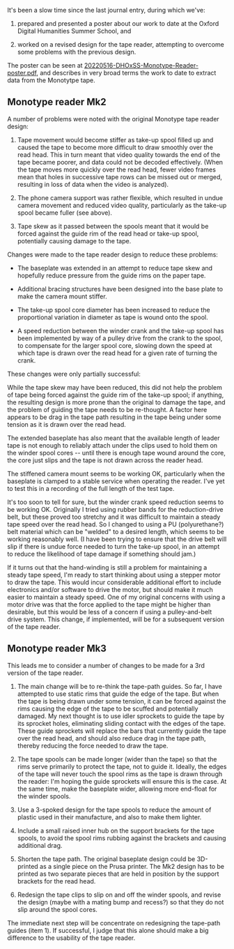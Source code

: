 <!-- 20220819-MC-journal-reader-mk2.md -->

It's been a slow time since the last journal entry, during which we've:

1. prepared and presented a poster about our work to date at the Oxford Digital Humanities Summer School, and 

2. worked on a revised design for the tape reader, attempting to overcome some problems with the previous design.

The poster can be seen at [20220516-DHOxSS-Monotype-Reader-poster.pdf](../Notes/DHOxSS-poster/20220516-DHOxSS-Monotype-Reader-poster.pdf), and describes in very broad terms the work to date to extract data from the Monotytpe tape. 


## Monotype reader Mk2

A number of problems were noted with the original Monotype tape reader design:

1. Tape movement would become stiffer as take-up spool filled up and caused the tape to become more difficult to draw smoothly over the read head.  This in turn meant that video quality towards the end of the tape became poorer, and data could not be decoded effectively.  (When the tape moves more quickly over the read head, fewer video frames mean that holes in successive tape rows can be missed out or merged, resulting in loss of data when the video is analyzed).

2. The phone camera support was rather flexible, which resulted in undue camera movement and reduced video quality, particularly as the take-up spool became fuller (see above).

3. Tape skew as it passed between the spools meant that it would be forced against the guide rim of the read head or take-up spool, potentially causing damage to the tape.

Changes were made to the tape reader design to reduce these problems:

- The baseplate was extended in an attempt to reduce tape skew and hopefully reduce pressure from the guide rims on the paper tape.

- Additional bracing structures have been designed into the base plate to make the camera mount stiffer.

- The take-up spool core diameter has been increased to reduce the proportional variation in diameter as tape is wound onto the spool.

- A speed reduction between the winder crank and the take-up spool has been implemented by way of a pulley drive from the crank to the spool, to compensate for the larger spool core, slowing down the speed at which tape is drawn over the read head for a given rate of turning the crank.


These changes were only partially successful:

While the tape skew may have been reduced, this did not help the problem of tape being forced against the guide rim of the take-up spool; if anything, the resulting design is more prone than the original to damage the tape, and the problem of guiding the tape needs to be re-thought.  A factor here appears to be drag in the tape path resulting in the tape being under some tension as it is drawn over the read head.  

The extended baseplate has also meant that the available length of leader tape is not enough to reliably attach under the clips used to hold them on the winder spool cores -- until there is enough tape wound around the core, the core just slips and the tape is not drawn across the reader head.

The stiffened camera mount seems to be working OK, particularly when the baseplate is clamped to a stable service when operating the reader.  I've yet to test this in a recording of the full length of the test tape.

It's too soon to tell for sure, but the winder crank speed reduction seems to be working OK.  Originally I tried using rubber bands for the reduction-drive belt, but these proved too stretchy and it was difficult to maintain a steady tape speed over the read head.  So I changed to using a PU (polyurethane?) belt material which can be "welded" to a desired length, which seems to be working reasonably well.  (I have been trying to ensure that the drive belt will slip if there is undue force needed to turn the take-up spool, in an attempt to reduce the likelihood of tape damage if something should jam.)

If it turns out that the hand-winding is still a problem for maintaining a steady tape speed, I'm ready to start thinking about using a stepper motor to draw the tape.  This would incur considerable additional effort to include electronics and/or software to drive the motor, but should make it much easier to maintain a steady speed.  One of my original concerns with using a motor drive was that the force applied to the tape might be higher than desirable, but this would be less of a concern if using a pulley-and-belt drive system.  This change, if implemented, will be for a subsequent version of the tape reader.


## Monotype reader Mk3

This leads me to consider a number of changes to be made for a 3rd version of the tape reader.

1. The main change will be to re-think the tape-path guides.  So far, I have attempted to use static rims that guide the edge of the tape.  But when the tape is being drawn under some tension, it can be forced against the rims causing the edge of the tape to be scuffed and potentially damaged.  My next thought is to use idler sprockets to guide the tape by its sprocket holes, eliminating sliding contact with the edges of the tape.  These guide sprockets will replace the bars that currently guide the tape over the read head, and should also reduce drag in the tape path, thereby reducing the force needed to draw the tape.

2. The tape spools can be made longer (wider than the tape) so that the rims serve primarily to protect the tape, not to guide it.  Ideally, the edges of the tape will never touch the spool rims as the tape is drawn through the reader:  I'm hoping the guide sprockets will ensure this is the case.  At the same time, make the baseplate wider, allowing more end-float for the winder spools.

3. Use a 3-spoked design for the tape spools to reduce the amount of plastic used in their manufacture, and also to make them lighter.

4. Include a small raised inner hub on the support brackets for the tape spools, to avoid the spool rims rubbing against the brackets and causing additional drag.

5. Shorten the tape path.  The original baseplate design could be 3D-printed as a single piece on the Prusa printer.  The Mk2 design has to be printed as two separate pieces that are held in position by the support brackets for the read head.

6. Redesign the tape clips to slip on and off the winder spools, and revise the design (maybe with a mating bump and recess?) so that they do not slip around the spool cores.

The immediate next step will be concentrate on redesigning the tape-path guides (item 1).  If successful, I judge that this alone should make a big difference to the usability of the tape reader.

